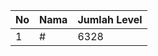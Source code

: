 | No | Nama            | Jumlah Level |
|----|-----------------|--------------|
| 1  | #    |    6328        |
